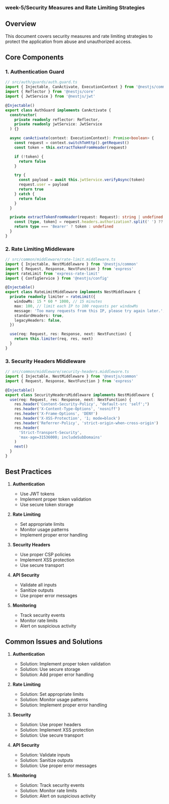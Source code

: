 ### week-5/Security Measures and Rate Limiting Strategies

## Overview

This document covers security measures and rate limiting strategies to protect the application from abuse and unauthorized access.

## Core Components

### 1. Authentication Guard

```typescript
// src/auth/guards/auth.guard.ts
import { Injectable, CanActivate, ExecutionContext } from '@nestjs/common'
import { Reflector } from '@nestjs/core'
import { JwtService } from '@nestjs/jwt'

@Injectable()
export class AuthGuard implements CanActivate {
  constructor(
    private readonly reflector: Reflector,
    private readonly jwtService: JwtService
  ) {}

  async canActivate(context: ExecutionContext): Promise<boolean> {
    const request = context.switchToHttp().getRequest()
    const token = this.extractTokenFromHeader(request)

    if (!token) {
      return false
    }

    try {
      const payload = await this.jwtService.verifyAsync(token)
      request.user = payload
      return true
    } catch {
      return false
    }
  }

  private extractTokenFromHeader(request: Request): string | undefined {
    const [type, token] = request.headers.authorization?.split(' ') ?? []
    return type === 'Bearer' ? token : undefined
  }
}
```

### 2. Rate Limiting Middleware

```typescript
// src/common/middleware/rate-limit.middleware.ts
import { Injectable, NestMiddleware } from '@nestjs/common'
import { Request, Response, NextFunction } from 'express'
import rateLimit from 'express-rate-limit'
import { ConfigService } from '@nestjs/config'

@Injectable()
export class RateLimitMiddleware implements NestMiddleware {
  private readonly limiter = rateLimit({
    windowMs: 15 * 60 * 1000, // 15 minutes
    max: 100, // limit each IP to 100 requests per windowMs
    message: 'Too many requests from this IP, please try again later.',
    standardHeaders: true,
    legacyHeaders: false,
  })

  use(req: Request, res: Response, next: NextFunction) {
    return this.limiter(req, res, next)
  }
}
```

### 3. Security Headers Middleware

```typescript
// src/common/middleware/security-headers.middleware.ts
import { Injectable, NestMiddleware } from '@nestjs/common'
import { Request, Response, NextFunction } from 'express'

@Injectable()
export class SecurityHeadersMiddleware implements NestMiddleware {
  use(req: Request, res: Response, next: NextFunction) {
    res.header('Content-Security-Policy', "default-src 'self';")
    res.header('X-Content-Type-Options', 'nosniff')
    res.header('X-Frame-Options', 'DENY')
    res.header('X-XSS-Protection', '1; mode=block')
    res.header('Referrer-Policy', 'strict-origin-when-cross-origin')
    res.header(
      'Strict-Transport-Security',
      'max-age=31536000; includeSubDomains'
    )
    next()
  }
}
```

## Best Practices

1. **Authentication**

   - Use JWT tokens
   - Implement proper token validation
   - Use secure token storage

2. **Rate Limiting**

   - Set appropriate limits
   - Monitor usage patterns
   - Implement proper error handling

3. **Security Headers**

   - Use proper CSP policies
   - Implement XSS protection
   - Use secure transport

4. **API Security**

   - Validate all inputs
   - Sanitize outputs
   - Use proper error messages

5. **Monitoring**
   - Track security events
   - Monitor rate limits
   - Alert on suspicious activity

## Common Issues and Solutions

1. **Authentication**

   - Solution: Implement proper token validation
   - Solution: Use secure storage
   - Solution: Add proper error handling

2. **Rate Limiting**

   - Solution: Set appropriate limits
   - Solution: Monitor usage patterns
   - Solution: Implement proper error handling

3. **Security**

   - Solution: Use proper headers
   - Solution: Implement XSS protection
   - Solution: Use secure transport

4. **API Security**

   - Solution: Validate inputs
   - Solution: Sanitize outputs
   - Solution: Use proper error messages

5. **Monitoring**
   - Solution: Track security events
   - Solution: Monitor rate limits
   - Solution: Alert on suspicious activity
